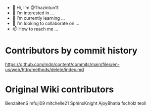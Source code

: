 - 👋 Hi, I’m @Thazintun11
- 👀 I’m interested in ...
- 🌱 I’m currently learning ...
- 💞️ I’m looking to collaborate on ...
- 📫 How to reach me ...

<!---
Thazintun11/Thazintun11 is a ✨ special ✨ repository because its `README.md` (this file) appears on your GitHub profile.
You can click the Preview link to take a look at your changes.
--->
# Contributors by commit history
https://github.com/mdn/content/commits/main/files/en-us/web/http/methods/delete/index.md

# Original Wiki contributors
BenzaitenS
mfuji09
mitchelle21
SphinxKnight
AjoyBhatia
fscholz
teoli
